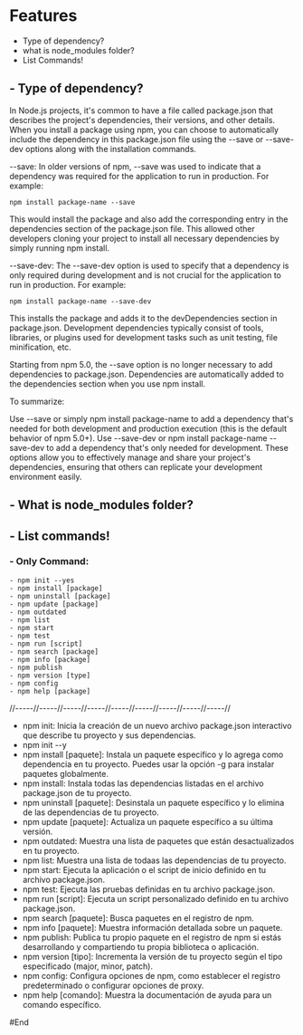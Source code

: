 # Features

- Type of dependency?
- what is node_modules folder?
- List Commands!

## - Type of dependency?

In Node.js projects, it's common to have a file called package.json that describes the project's dependencies, their versions, and other details. When you install a package using npm, you can choose to automatically include the dependency in this package.json file using the --save or --save-dev options along with the installation commands.

--save: In older versions of npm, --save was used to indicate that a dependency was required for the application to run in production. For example:

	npm install package-name --save

This would install the package and also add the corresponding entry in the dependencies section of the package.json file. This allowed other developers cloning your project to install all necessary dependencies by simply running npm install.

--save-dev: The --save-dev option is used to specify that a dependency is only required during development and is not crucial for the application to run in production. For example:

	npm install package-name --save-dev


This installs the package and adds it to the devDependencies section in package.json. Development dependencies typically consist of tools, libraries, or plugins used for development tasks such as unit testing, file minification, etc.

Starting from npm 5.0, the --save option is no longer necessary to add dependencies to package.json. Dependencies are automatically added to the dependencies section when you use npm install.

To summarize:

Use --save or simply npm install package-name to add a dependency that's needed for both development and production execution (this is the default behavior of npm 5.0+).
Use --save-dev or npm install package-name --save-dev to add a dependency that's only needed for development.
These options allow you to effectively manage and share your project's dependencies, ensuring that others can replicate your development environment easily.
## - What is node_modules folder?

## - List commands!

### - Only Command:

	- npm init --yes
	- npm install [package]
	- npm uninstall [package]
	- npm update [package]
	- npm outdated
	- npm list
	- npm start
	- npm test
	- npm run [script]
	- npm search [package]
	- npm info [package]
	- npm publish
	- npm version [type]
	- npm config
	- npm help [package]

//-----//-----//-----//-----//-----//-----//-----//-----//-----//

- npm init: Inicia la creación de un nuevo archivo package.json interactivo que describe tu proyecto y sus dependencias.
- npm init --y
- npm install [paquete]: Instala un paquete específico y lo agrega como dependencia en tu proyecto. Puedes usar la opción -g para instalar paquetes globalmente.
- npm install: Instala todas las dependencias listadas en el archivo package.json de tu proyecto.
- npm uninstall [paquete]: Desinstala un paquete específico y lo elimina de las dependencias de tu proyecto.
- npm update [paquete]: Actualiza un paquete específico a su última versión.
- npm outdated: Muestra una lista de paquetes que están desactualizados en tu proyecto.
- npm list: Muestra una lista de todaas las dependencias de tu proyecto.
- npm start: Ejecuta la aplicación o el script de inicio definido en tu archivo package.json.
- npm test: Ejecuta las pruebas definidas en tu archivo package.json.
- npm run [script]: Ejecuta un script personalizado definido en tu archivo package.json.
- npm search [paquete]: Busca paquetes en el registro de npm.
- npm info [paquete]: Muestra información detallada sobre un paquete.
- npm publish: Publica tu propio paquete en el registro de npm si estás desarrollando y compartiendo tu propia biblioteca o aplicación.
- npm version [tipo]: Incrementa la versión de tu proyecto según el tipo especificado (major, minor, patch).
- npm config: Configura opciones de npm, como establecer el registro predeterminado o configurar opciones de proxy.
- npm help [comando]: Muestra la documentación de ayuda para un comando específico.

#End
